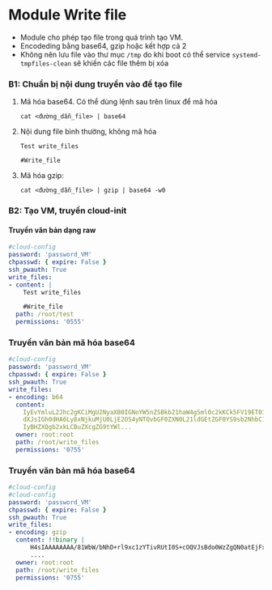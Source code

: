 # Module Write file

- Module cho phép tạo file trong quá trình tạo VM.
- Encodeding bằng base64, gzip hoặc kết hợp cả 2
- Không nên lưu file vào thư mục `/tmp` do khi boot có thể service `systemd-tmpfiles-clean` sẽ khiến các file thêm bị xóa

### B1: Chuẩn bị nội dung truyền vào để tạo file
1. Mã hóa base64. Có thể dùng lệnh sau trên linux để mã hóa
    ```
    cat <đường_dẫn_file> | base64
    ```
2. Nội dung file bình thường, không mã hóa
    ```
    Test write_files

    #Write_file
    ```
3. Mã hóa gzip:
    ```
    cat <đường_dẫn_file> | gzip | base64 -w0 
    ```

### B2: Tạo VM, truyền cloud-init
#### Truyền văn bản dạng raw
```yaml
#cloud-config
password: 'password_VM'
chpasswd: { expire: False }
ssh_pwauth: True
write_files:
- content: |
    Test write_files

    #Write_file
  path: /root/test
  permissions: '0555'
```

### Truyền văn bản mã hóa base64
```yaml
#cloud-config
password: 'password_VM'
chpasswd: { expire: False }
ssh_pwauth: True
write_files:
- encoding: b64
  content: 
    IyEvYmluL2Jhc2gKCiMgU2NyaXB0IGNoYW5nZSBkb21haW4gSml0c2kKCk5FV19ET01BSU49JChj
    dXJsIGh0dHA6Ly8xNjkuMjU0LjE2OS4yNTQvbGF0ZXN0L21ldGEtZGF0YS9sb2NhbC1pcHY0KQoK
    IyBHZXQgb2xkLCBuZXcgZG9tYWl...
  owner: root:root
  path: /root/write_files
  permissions: '0755'
```


### Truyền văn bản mã hóa base64
```yaml
#cloud-config
#cloud-config
password: 'password_VM'
chpasswd: { expire: False }
ssh_pwauth: True
write_files:
- encoding: gzip
  content: !!binary |
      H4sIAAAAAAAA/81WbW/bNhD+rl9xc1zYTivRUtI0S+cOQVJsBdo0WzZgQN0atEjFxCRKJSk7QdL/viMl2XLipGn2gimBTB3vnrvjHR9y6zsyFZJMqZ55W3B8CIpLvoCCar3IFUPZEZWz4z/gZEblzzmFozQvGfzGaebh5E/cgJBJDtml/pxOVJ6bibNlQCUDRieUZUL2q2k3rucHKx95ymrhJBx1+zE1QEqtSJrHNCVMKB4bZ0p0rERhNNHclEVgLgxcw7niReV+hF9xacBn0Bv1wE8if9AGjx4J7qYtxp0ORPFIaDTchIklqDBFASovDYdzXOj9wP2hgeYMfAk9olVMrjQJtnEA2+P+h0/
      ....
  owner: root:root
  path: /root/write_files
  permissions: '0755'
```